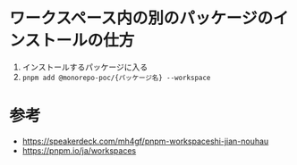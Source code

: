 # ワークスペース内の別のパッケージのインストールの仕方

1. インストールするパッケージに入る
2. `pnpm add @monorepo-poc/{パッケージ名} --workspace`

# 参考

- https://speakerdeck.com/mh4gf/pnpm-workspaceshi-jian-nouhau
- https://pnpm.io/ja/workspaces